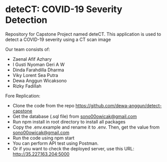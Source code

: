 # deteCT: COVID-19 Severity Detection
Repository for Capstone Project named deteCT. This application is used to detect a COVID-19 severity using a CT scan image

Our team consists of:

- Zaenal Afif Azhary
- I Gusti Nyoman Geri A W
- Dinda Farahdilla Dharma
- Viky Lorent Sea Putra
- Dewa Anggun Wicaksono
- Rizky Fadillah


Fore Replication:

- Clone the code from the repo https://github.com/dewa-anggun/detect-capstone
- Get the database (.sql file) from sono00owicak@gmail.com 
- Run npm install in root directory to install all packages
- Copy the .env.example and rename it to .env. Then, get the value from sono00owicak@gmail.com
- Run the code using npm start
- You can perform API test using Postman.
- Or if you want to check the deployed server, use this URL: http://35.227.163.204:5000 